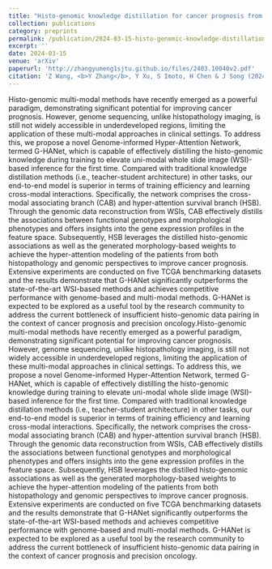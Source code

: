 ```yaml
---
title: "Histo-genomic knowledge distillation for cancer prognosis from histopathology whole slide images"
collection: publications
category: preprints
permalink: /publication/2024-03-15-histo-genomic-knowledge-distillation
excerpt: ''
date: 2024-03-15
venue: 'arXiv'
paperurl: 'http://zhangyumeng1sjtu.github.io/files/2403.10040v2.pdf'
citation: 'Z Wang, <b>Y Zhang</b>, Y Xu, S Imoto, H Chen & J Song (2024) Histo-genomic knowledge distillation for cancer prognosis from histopathology whole slide images. <i>arXiv</i>, 2403.10040.'
---
```

Histo-genomic multi-modal methods have recently emerged as a powerful paradigm, demonstrating significant potential for improving cancer prognosis. However, genome sequencing, unlike histopathology imaging, is still not widely accessible in underdeveloped regions, limiting the application of these multi-modal approaches in clinical settings. To address this, we propose a novel Genome-informed Hyper-Attention Network, termed G-HANet, which is capable of effectively distilling the histo-genomic knowledge during training to elevate uni-modal whole slide image (WSI)-based inference for the first time. Compared with traditional knowledge distillation methods (i.e., teacher-student architecture) in other tasks, our end-to-end model is superior in terms of training efficiency and learning cross-modal interactions. Specifically, the network comprises the cross-modal associating branch (CAB) and hyper-attention survival branch (HSB). Through the genomic data reconstruction from WSIs, CAB effectively distills the associations between functional genotypes and morphological phenotypes and offers insights into the gene expression profiles in the feature space. Subsequently, HSB leverages the distilled histo-genomic associations as well as the generated morphology-based weights to achieve the hyper-attention modeling of the patients from both histopathology and genomic perspectives to improve cancer prognosis. Extensive experiments are conducted on five TCGA benchmarking datasets and the results demonstrate that G-HANet significantly outperforms the state-of-the-art WSI-based methods and achieves competitive performance with genome-based and multi-modal methods. G-HANet is expected to be explored as a useful tool by the research community to address the current bottleneck of insufficient histo-genomic data pairing in the context of cancer prognosis and precision oncology.Histo-genomic multi-modal methods have recently emerged as a powerful paradigm, demonstrating significant potential for improving cancer prognosis. However, genome sequencing, unlike histopathology imaging, is still not widely accessible in underdeveloped regions, limiting the application of these multi-modal approaches in clinical settings. To address this, we propose a novel Genome-informed Hyper-Attention Network, termed G-HANet, which is capable of effectively distilling the histo-genomic knowledge during training to elevate uni-modal whole slide image (WSI)-based inference for the first time. Compared with traditional knowledge distillation methods (i.e., teacher-student architecture) in other tasks, our end-to-end model is superior in terms of training efficiency and learning cross-modal interactions. Specifically, the network comprises the cross-modal associating branch (CAB) and hyper-attention survival branch (HSB). Through the genomic data reconstruction from WSIs, CAB effectively distills the associations between functional genotypes and morphological phenotypes and offers insights into the gene expression profiles in the feature space. Subsequently, HSB leverages the distilled histo-genomic associations as well as the generated morphology-based weights to achieve the hyper-attention modeling of the patients from both histopathology and genomic perspectives to improve cancer prognosis. Extensive experiments are conducted on five TCGA benchmarking datasets and the results demonstrate that G-HANet significantly outperforms the state-of-the-art WSI-based methods and achieves competitive performance with genome-based and multi-modal methods. G-HANet is expected to be explored as a useful tool by the research community to address the current bottleneck of insufficient histo-genomic data pairing in the context of cancer prognosis and precision oncology.
